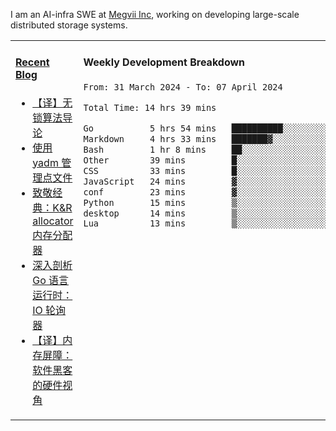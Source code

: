 I am an AI-infra SWE at [Megvii Inc](https://en.megvii.com/), working on developing large-scale distributed storage systems.

<table width="960px">
<tr>
<td valign="top" width="50%">

#### <a href="https://www.kongjun18.me" target="_blank">Recent Blog</a>

<!-- BLOG-POST-LIST:START -->
- [【译】无锁算法导论](https://kongjun18.github.io/posts/2023/07/14/)
- [使用 yadm 管理点文件](https://kongjun18.github.io/posts/2023/04/07/)
- [致敬经典：K&amp;R allocator 内存分配器](https://kongjun18.github.io/posts/2022/12/12/)
- [深入剖析 Go 语言运行时：IO 轮询器](https://kongjun18.github.io/posts/2022/11/21/)
- [【译】内存屏障：软件黑客的硬件视角](https://kongjun18.github.io/posts/2022/11/03/)
<!-- BLOG-POST-LIST:END -->

</td>
<td valign="top" width="50%">

#### Weekly Development Breakdown

<!--START_SECTION:waka-->

```txt
From: 31 March 2024 - To: 07 April 2024

Total Time: 14 hrs 39 mins

Go           5 hrs 54 mins   ██████████░░░░░░░░░░░░░░░   40.31 %
Markdown     4 hrs 33 mins   ███████▓░░░░░░░░░░░░░░░░░   31.09 %
Bash         1 hr 8 mins     ██░░░░░░░░░░░░░░░░░░░░░░░   07.74 %
Other        39 mins         █░░░░░░░░░░░░░░░░░░░░░░░░   04.51 %
CSS          33 mins         █░░░░░░░░░░░░░░░░░░░░░░░░   03.83 %
JavaScript   24 mins         ▓░░░░░░░░░░░░░░░░░░░░░░░░   02.79 %
conf         23 mins         ▓░░░░░░░░░░░░░░░░░░░░░░░░   02.71 %
Python       15 mins         ▒░░░░░░░░░░░░░░░░░░░░░░░░   01.72 %
desktop      14 mins         ▒░░░░░░░░░░░░░░░░░░░░░░░░   01.67 %
Lua          13 mins         ▒░░░░░░░░░░░░░░░░░░░░░░░░   01.49 %
```

<!--END_SECTION:waka-->
</td>
</tr>

</table>
